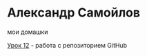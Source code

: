 # Александр Самойлов
мои домашки

[Урок 12](https://saniadv.github.io/lesson_12/ "готовая домашка урока 12") - работа с репозиторием GitHub
